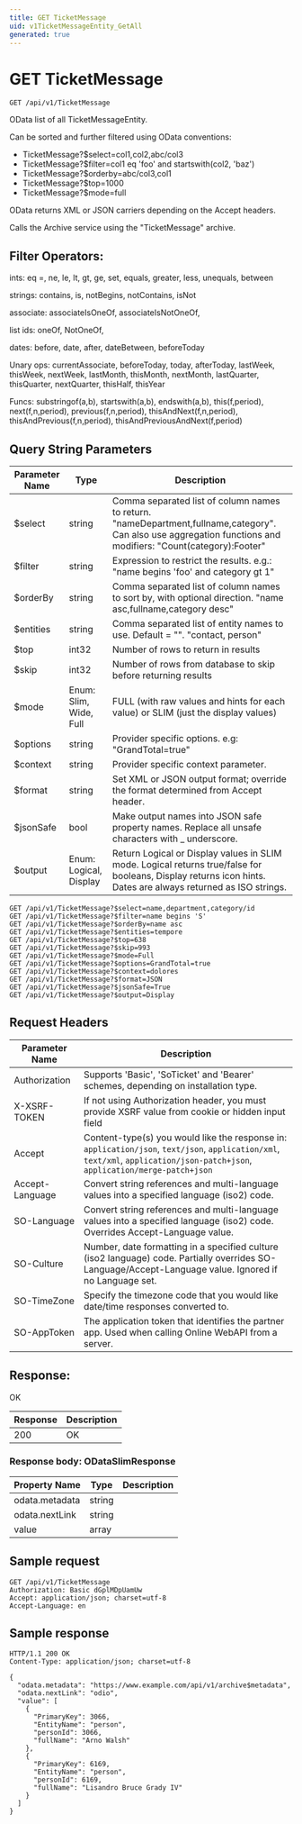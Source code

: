 ```yaml
---
title: GET TicketMessage
uid: v1TicketMessageEntity_GetAll
generated: true
---
```


# GET TicketMessage

```http
GET /api/v1/TicketMessage
```

OData list of all TicketMessageEntity.


Can be sorted and further filtered using OData conventions:

* TicketMessage?$select=col1,col2,abc/col3
* TicketMessage?$filter=col1 eq 'foo' and startswith(col2, 'baz')
* TicketMessage?$orderby=abc/col3,col1
* TicketMessage?$top=1000
* TicketMessage?$mode=full


OData returns XML or JSON carriers depending on the Accept headers.


Calls the Archive service using the "TicketMessage" archive.


## Filter Operators: ##

ints: eq =, ne, le, lt, gt, ge, set, equals, greater, less, unequals, between

strings: contains, is, notBegins, notContains, isNot

associate: associateIsOneOf, associateIsNotOneOf,  

list ids: oneOf, NotOneOf, 

dates: before, date, after, dateBetween, beforeToday

Unary ops: currentAssociate, beforeToday, today, afterToday, lastWeek, thisWeek, nextWeek, lastMonth, thisMonth, nextMonth, lastQuarter, thisQuarter, nextQuarter, thisHalf, thisYear

Funcs: substringof(a,b), startswith(a,b), endswith(a,b), this(f,period), next(f,n,period), previous(f,n,period), thisAndNext(f,n,period), thisAndPrevious(f,n,period), thisAndPreviousAndNext(f,period)






## Query String Parameters

| Parameter Name | Type |  Description |
|----------------|------|--------------|
| $select | string |  Comma separated list of column names to return. "nameDepartment,fullname,category". Can also use aggregation functions and modifiers: "Count(category):Footer" |
| $filter | string |  Expression to restrict the results. e.g.: "name begins 'foo' and category gt 1" |
| $orderBy | string |  Comma separated list of column names to sort by, with optional direction. "name asc,fullname,category desc" |
| $entities | string |  Comma separated list of entity names to use. Default = "". "contact, person" |
| $top | int32 |  Number of rows to return in results |
| $skip | int32 |  Number of rows from database to skip before returning results |
| $mode | Enum: Slim, Wide, Full |  FULL (with raw values and hints for each value) or SLIM (just the display values) |
| $options | string |  Provider specific options. e.g: "GrandTotal=true" |
| $context | string |  Provider specific context parameter. |
| $format | string |  Set XML or JSON output format; override the format determined from Accept header. |
| $jsonSafe | bool |  Make output names into JSON safe property names. Replace all unsafe characters with _ underscore. |
| $output | Enum: Logical, Display |  Return Logical or Display values in SLIM mode. Logical returns true/false for booleans, Display returns icon hints. Dates are always returned as ISO strings. |

```http
GET /api/v1/TicketMessage?$select=name,department,category/id
GET /api/v1/TicketMessage?$filter=name begins 'S'
GET /api/v1/TicketMessage?$orderBy=name asc
GET /api/v1/TicketMessage?$entities=tempore
GET /api/v1/TicketMessage?$top=638
GET /api/v1/TicketMessage?$skip=993
GET /api/v1/TicketMessage?$mode=Full
GET /api/v1/TicketMessage?$options=GrandTotal=true
GET /api/v1/TicketMessage?$context=dolores
GET /api/v1/TicketMessage?$format=JSON
GET /api/v1/TicketMessage?$jsonSafe=True
GET /api/v1/TicketMessage?$output=Display
```


## Request Headers

| Parameter Name | Description |
|----------------|-------------|
| Authorization  | Supports 'Basic', 'SoTicket' and 'Bearer' schemes, depending on installation type. |
| X-XSRF-TOKEN   | If not using Authorization header, you must provide XSRF value from cookie or hidden input field |
| Accept         | Content-type(s) you would like the response in: `application/json`, `text/json`, `application/xml`, `text/xml`, `application/json-patch+json`, `application/merge-patch+json` |
| Accept-Language | Convert string references and multi-language values into a specified language (iso2) code. |
| SO-Language | Convert string references and multi-language values into a specified language (iso2) code. Overrides Accept-Language value. |
| SO-Culture | Number, date formatting in a specified culture (iso2 language) code. Partially overrides SO-Language/Accept-Language value. Ignored if no Language set. |
| SO-TimeZone | Specify the timezone code that you would like date/time responses converted to. |
| SO-AppToken | The application token that identifies the partner app. Used when calling Online WebAPI from a server. |


## Response:

OK

| Response | Description |
|----------------|-------------|
| 200 | OK |

### Response body: ODataSlimResponse

| Property Name | Type |  Description |
|----------------|------|--------------|
| odata.metadata | string |  |
| odata.nextLink | string |  |
| value | array |  |

## Sample request

```http!
GET /api/v1/TicketMessage
Authorization: Basic dGplMDpUamUw
Accept: application/json; charset=utf-8
Accept-Language: en
```

## Sample response

```http_
HTTP/1.1 200 OK
Content-Type: application/json; charset=utf-8

{
  "odata.metadata": "https://www.example.com/api/v1/archive$metadata",
  "odata.nextLink": "odio",
  "value": [
    {
      "PrimaryKey": 3066,
      "EntityName": "person",
      "personId": 3066,
      "fullName": "Arno Walsh"
    },
    {
      "PrimaryKey": 6169,
      "EntityName": "person",
      "personId": 6169,
      "fullName": "Lisandro Bruce Grady IV"
    }
  ]
}
```